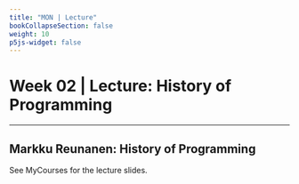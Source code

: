 ```yaml
---
title: "MON | Lecture"
bookCollapseSection: false
weight: 10
p5js-widget: false
---
```


# Week 02 | Lecture: History of Programming

---

## Markku Reunanen: History of Programming

See MyCourses for the lecture slides.